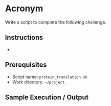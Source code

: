 # Acronym

Write a script to complete the following challenge.

## Instructions

- 

## Prerequisites

- Script name: `protein_translation.sh`.
- Work directory: `~/project`.

## Sample Execution / Output
